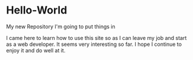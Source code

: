 # Hello-World
My new Repository I'm going to put things in

I came here to learn how to use this site so as I can leave my job and start as a web developer.
It seems very interesting so far.  I hope I continue to enjoy it and do well at it.
